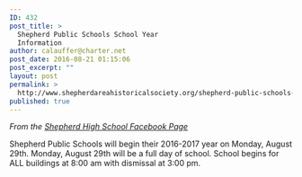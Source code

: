 ```yaml
---
ID: 432
post_title: >
  Shepherd Public Schools School Year
  Information
author: calauffer@charter.net
post_date: 2016-08-21 01:15:06
post_excerpt: ""
layout: post
permalink: >
  http://www.shepherdareahistoricalsociety.org/shepherd-public-schools-school-year-information/
published: true
---
```

<em>From the <a class="c5" href="https://www.google.com/url?q=https://www.facebook.com/shepherdmihs/posts/506467516215005&amp;sa=D&amp;ust=1471647703097000&amp;usg=AFQjCNHHFdhJQMwzIG9yVanFIXvGEmoTQw">Shepherd High School Facebook Page</a></em>

Shepherd Public Schools will begin their 2016-2017 year on Monday, August 29th. Monday, August 29th will be a full day of school.
School begins for ALL buildings at 8:00 am with dismissal at 3:00 pm.